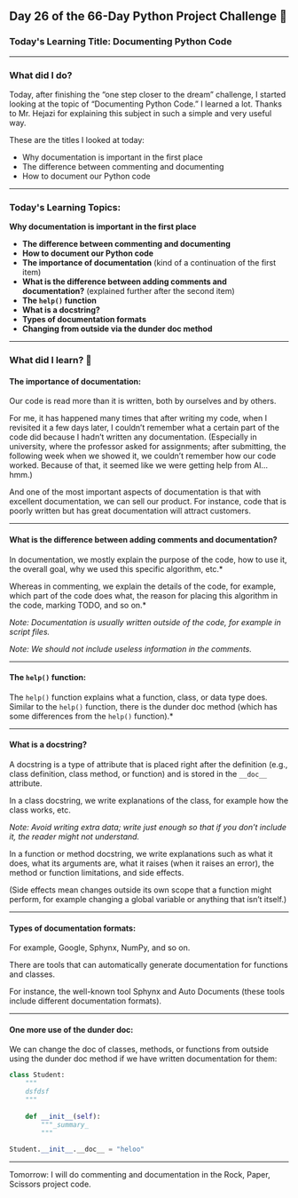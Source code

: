 ## Day 26 of the 66-Day Python Project Challenge 📅

### Today's Learning Title: Documenting Python Code

---

### What did I do?

Today, after finishing the “one step closer to the dream” challenge, I started looking at the topic of “Documenting Python Code.” I learned a lot. Thanks to Mr. Hejazi for explaining this subject in such a simple and very useful way.

These are the titles I looked at today:

- Why documentation is important in the first place
- The difference between commenting and documenting
- How to document our Python code

---

### Today's Learning Topics:

**Why documentation is important in the first place**

- **The difference between commenting and documenting**
- **How to document our Python code**
- **The importance of documentation** (kind of a continuation of the first item)
- **What is the difference between adding comments and documentation?** (explained further after the second item)
- **The `help()` function**
- **What is a docstring?**
- **Types of documentation formats**
- **Changing from outside via the dunder doc method**

---

### What did I learn? 🔑

#### The importance of documentation:

Our code is read more than it is written, both by ourselves and by others.

For me, it has happened many times that after writing my code, when I revisited it a few days later, I couldn’t remember what a certain part of the code did because I hadn’t written any documentation. (Especially in university, where the professor asked for assignments; after submitting, the following week when we showed it, we couldn’t remember how our code worked. Because of that, it seemed like we were getting help from AI… hmm.)

And one of the most important aspects of documentation is that with excellent documentation, we can sell our product. For instance, code that is poorly written but has great documentation will attract customers.

---

#### What is the difference between adding comments and documentation?

In documentation, we mostly explain the purpose of the code, how to use it, the overall goal, why we used this specific algorithm, etc.*

Whereas in commenting, we explain the details of the code, for example, which part of the code does what, the reason for placing this algorithm in the code, marking TODO, and so on.*

_Note: Documentation is usually written outside of the code, for example in script files._

_Note: We should not include useless information in the comments._

---

#### The `help()` function:

The `help()` function explains what a function, class, or data type does. Similar to the `help()` function, there is the dunder doc method (which has some differences from the `help()` function).*

---

#### What is a docstring?

A docstring is a type of attribute that is placed right after the definition (e.g., class definition, class method, or function) and is stored in the `__doc__` attribute.

In a class docstring, we write explanations of the class, for example how the class works, etc.

_Note: Avoid writing extra data; write just enough so that if you don’t include it, the reader might not understand._

In a function or method docstring, we write explanations such as what it does, what its arguments are, what it raises (when it raises an error), the method or function limitations, and side effects.

(Side effects mean changes outside its own scope that a function might perform, for example changing a global variable or anything that isn’t itself.)

---

#### Types of documentation formats:

For example, Google, Sphynx, NumPy, and so on.

There are tools that can automatically generate documentation for functions and classes.

For instance, the well-known tool Sphynx and Auto Documents (these tools include different documentation formats).

---

#### One more use of the dunder doc:

We can change the doc of classes, methods, or functions from outside using the dunder doc method if we have written documentation for them:
```python
class Student:
    """
    dsfdsf
    """
    
    def __init__(self):
        """_summary_
        """
        
Student.__init__.__doc__ = "heloo"
```

---

Tomorrow: I will do commenting and documentation in the Rock, Paper, Scissors project code.
